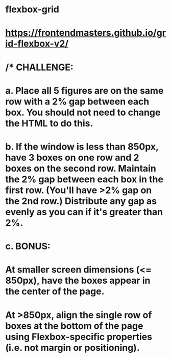 # flexbox-grid
# https://frontendmasters.github.io/grid-flexbox-v2/
# /* CHALLENGE: 

# a. Place all 5 figures are on the same row with a 2% gap between each box. You should not need to change the HTML to do this. 

# b. If the window is less than 850px, have 3 boxes on one row and 2 boxes on the second row. Maintain the 2% gap between each box in the first row. (You'll have >2% gap on the 2nd row.) Distribute any gap as evenly as you can if it's greater than 2%.

# c. BONUS: 
# At smaller screen dimensions (<= 850px), have the boxes appear in the center of the page.

 # At >850px, align the single row of boxes at the bottom of the page using Flexbox-specific properties (i.e. not margin or positioning).

